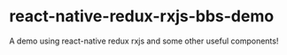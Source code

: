 # react-native-redux-rxjs-bbs-demo
A demo using react-native redux rxjs and some other useful components!
